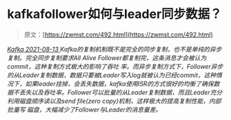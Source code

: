<!--yml
category: 未分类
date: 0001-01-01 00:00:00
-->

# kafkafollower如何与leader同步数据？

> 原文：[https://zwmst.com/492.html](https://zwmst.com/492.html)

   [ *Kafka* ](https://zwmst.com/kafka)*[ <time datetime="2021-08-14T06:56:44+08:00"> 2021-08-13 </time> ](https://zwmst.com/492.html)  Kafka的复制机制既不是完全的同步复制，也不是单纯的异步复制。完全同步复制要求All Alive Follower都复制完，这条消息才会被认为commit，这种复制方式极大的影响了吞吐 率。而异步复制方式下，Follower异步的从Leader复制数据，数据只要被Leader写入log就被认为已经commit，这种情况下，如果leader挂掉，会丢失数据，kafka使用ISR的方式很好的均衡了确保数据不丢失以及吞吐率。Follower可以批量的从Leader复制数据，而且Leader充分利用磁盘顺序读以及send file(zero copy)机制，这样极大的提高复制性能，内部批量写 磁盘，大幅减少了Follower与Leader的消息量差。*